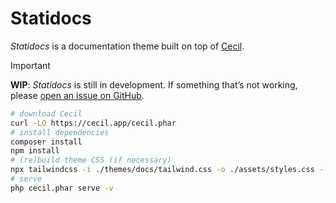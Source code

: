 # Statidocs

_Statidocs_ is a documentation theme built on top of [Cecil](https://cecil.app).

> [!IMPORTANT]  
> **WIP**: _Statidocs_ is still in development. If something that’s not working, please [open an issue on GitHub](https://github.com/Cecilapp/statidocs/issues/new/choose).

```bash
# download Cecil
curl -LO https://cecil.app/cecil.phar
# install dependencies
composer install
npm install
# (re)build theme CSS (if necessary)
npx tailwindcss -i ./themes/docs/tailwind.css -o ./assets/styles.css --watch
# serve
php cecil.phar serve -v
```
